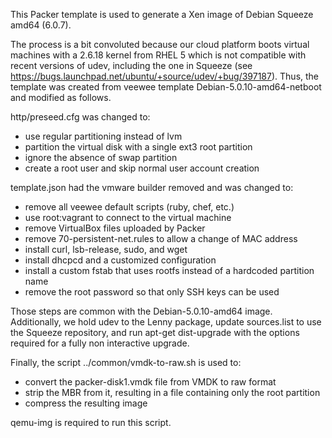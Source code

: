 This Packer template is used to generate a Xen image of Debian Squeeze
amd64 (6.0.7).

The process is a bit convoluted because our cloud platform boots virtual
machines with a 2.6.18 kernel from RHEL 5 which is not compatible with
recent versions of udev, including the one in Squeeze (see
https://bugs.launchpad.net/ubuntu/+source/udev/+bug/397187).
Thus, the template was created from veewee template
Debian-5.0.10-amd64-netboot and modified as follows.

http/preseed.cfg was changed to:

* use regular partitioning instead of lvm
* partition the virtual disk with a single ext3 root partition
* ignore the absence of swap partition 
* create a root user and skip normal user account creation

template.json had the vmware builder removed and was changed to:

* remove all veewee default scripts (ruby, chef, etc.)
* use root:vagrant to connect to the virtual machine
* remove VirtualBox files uploaded by Packer
* remove 70-persistent-net.rules to allow a change of MAC address
* install curl, lsb-release, sudo, and wget
* install dhcpcd and a customized configuration
* install a custom fstab that uses rootfs instead of a hardcoded partition name
* remove the root password so that only SSH keys can be used

Those steps are common with the Debian-5.0.10-amd64 image. Additionally,
we hold udev to the Lenny package, update sources.list to use the
Squeeze repository, and run apt-get dist-upgrade with the options
required for a fully non interactive upgrade.

Finally, the script ../common/vmdk-to-raw.sh is used to:

* convert the packer-disk1.vmdk file from VMDK to raw format
* strip the MBR from it, resulting in a file containing only the root partition
* compress the resulting image

qemu-img is required to run this script.
